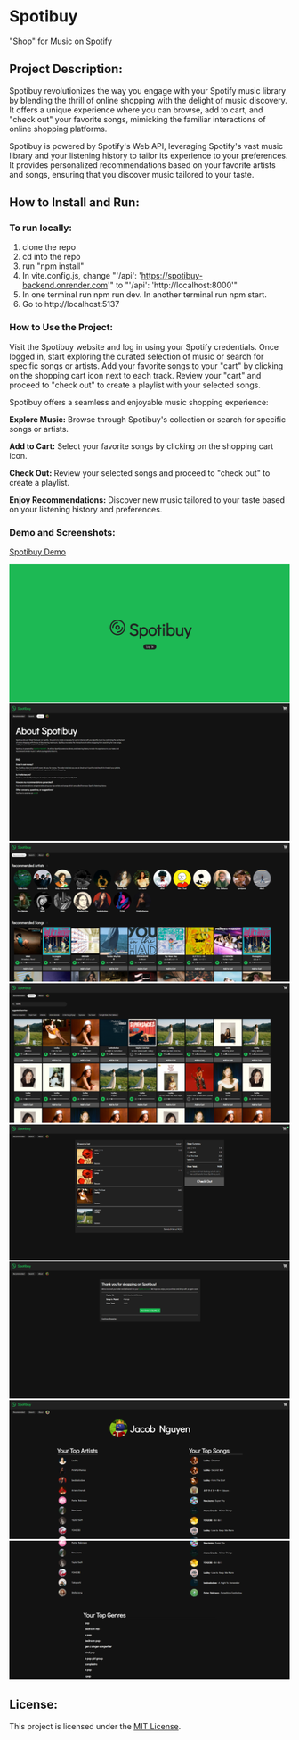 # Spotibuy

"Shop" for Music on Spotify

## Project Description:

Spotibuy revolutionizes the way you engage with your Spotify music library by blending the thrill of online shopping with the delight of music discovery. It offers a unique experience where you can browse, add to cart, and "check out" your favorite songs, mimicking the familiar interactions of online shopping platforms.

Spotibuy is powered by Spotify's Web API, leveraging Spotify's vast music library and your listening history to tailor its experience to your preferences. It provides personalized recommendations based on your favorite artists and songs, ensuring that you discover music tailored to your taste.

## How to Install and Run:

### To run locally:

1. clone the repo
2. cd into the repo
3. run "npm install"
4. In vite.config.js, change "'/api': 'https://spotibuy-backend.onrender.com'" to "'/api': 'http://localhost:8000'"
5. In one terminal run npm run dev. In another terminal run npm start.
6. Go to http://localhost:5137

### How to Use the Project:

Visit the Spotibuy website and log in using your Spotify credentials.
Once logged in, start exploring the curated selection of music or search for specific songs or artists.
Add your favorite songs to your "cart" by clicking on the shopping cart icon next to each track.
Review your "cart" and proceed to "check out" to create a playlist with your selected songs.

Spotibuy offers a seamless and enjoyable music shopping experience:

**Explore Music:** Browse through Spotibuy's collection or search for specific songs or artists.

**Add to Cart:** Select your favorite songs by clicking on the shopping cart icon.

**Check Out:** Review your selected songs and proceed to "check out" to create a playlist.

**Enjoy Recommendations:** Discover new music tailored to your taste based on your listening history and preferences.

### Demo and Screenshots:

[Spotibuy Demo](https://www.youtube.com/watch?v=J__Z0ytNado 'Spotibuy Demo')

![Alt text](screenshots/login.png)
![Alt text](screenshots/about.png)
![Alt text](screenshots/recommended.png)
![Alt text](screenshots/search.png)
![Alt text](screenshots/cart.png)
![Alt text](screenshots/confirmation.png)
![Alt text](screenshots/profile1.png)
![Alt text](screenshots/profile2.png)

## License:
This project is licensed under the [MIT License](https://opensource.org/licenses/MIT).
